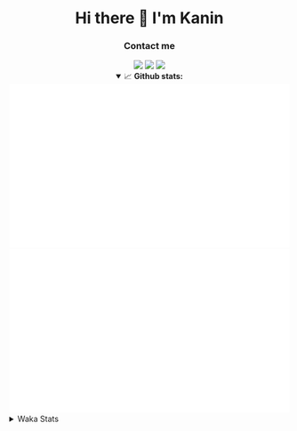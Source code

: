 <div align="center">
 <h1>Hi there 👋 I'm Kanin</h1>
 <h3>Contact me</h3>
 <a href="mailto:im@kanin.dev"><img src="https://img.shields.io/badge/gmail-%23D14836.svg?&style=for-the-badge&logo=gmail&logoColor=white"/></a>
 <a href="https://twitter.com/KaninTwt"><img src="https://img.shields.io/badge/twitter-%231DA1F2.svg?&style=for-the-badge&logo=twitter&logoColor=white"/></a>
 <a href="https://www.linkedin.com/in/KaninDev"><img src="https://img.shields.io/badge/linkedin-%230077B5.svg?&style=for-the-badge&logo=linkedin&logoColor=white"/></a>
<details open>
  <summary>📈 <b>Github stats:</b></summary>
  <img src="https://github.com/Kanin/Kanin/blob/master/scripts/GitHubStats/generated/overview.svg"/>
  <img src="https://github.com/Kanin/Kanin/blob/master/scripts/GitHubStats/generated/languages.svg"/>
</details>
</div>

<details>
 <summary>Waka Stats</summary>

<!--START_SECTION:waka-->
![Code Time](http://img.shields.io/badge/Code%20Time-2%2C361%20hrs%2018%20mins-blue)

![Profile Views](http://img.shields.io/badge/Profile%20Views-3-blue)

![Lines of code](https://img.shields.io/badge/From%20Hello%20World%20I%27ve%20Written-589.0%20thousand%20lines%20of%20code-blue)

**🐱 My GitHub Data** 

> 📦 109.1 kB Used in GitHub's Storage 
 > 
> 🏆 94 Contributions in the Year 2024
 > 
> 🚫 Not Opted to Hire
 > 
> 📜 25 Public Repositories 
 > 
> 🔑 14 Private Repositories 
 > 
**I'm an Early 🐤** 

```text
🌞 Morning                2499 commits        ███████░░░░░░░░░░░░░░░░░░   26.54 % 
🌆 Daytime                2840 commits        ████████░░░░░░░░░░░░░░░░░   30.16 % 
🌃 Evening                2717 commits        ███████░░░░░░░░░░░░░░░░░░   28.86 % 
🌙 Night                  1360 commits        ████░░░░░░░░░░░░░░░░░░░░░   14.44 % 
```
📅 **I'm Most Productive on Monday** 

```text
Monday                   1811 commits        █████░░░░░░░░░░░░░░░░░░░░   19.23 % 
Tuesday                  1320 commits        ████░░░░░░░░░░░░░░░░░░░░░   14.02 % 
Wednesday                941 commits         ██░░░░░░░░░░░░░░░░░░░░░░░   09.99 % 
Thursday                 1445 commits        ████░░░░░░░░░░░░░░░░░░░░░   15.35 % 
Friday                   1580 commits        ████░░░░░░░░░░░░░░░░░░░░░   16.78 % 
Saturday                 922 commits         ██░░░░░░░░░░░░░░░░░░░░░░░   09.79 % 
Sunday                   1397 commits        ████░░░░░░░░░░░░░░░░░░░░░   14.84 % 
```


📊 **This Week I Spent My Time On** 

```text
🕑︎ Time Zone: America/New_York

💬 Programming Languages: 
Python                   3 hrs 24 mins       ██████████████░░░░░░░░░░░   57.80 % 
HTML                     2 hrs 18 mins       ██████████░░░░░░░░░░░░░░░   39.00 % 
virtualenv               5 mins              ░░░░░░░░░░░░░░░░░░░░░░░░░   01.42 % 
Text                     4 mins              ░░░░░░░░░░░░░░░░░░░░░░░░░   01.27 % 
JavaScript               1 min               ░░░░░░░░░░░░░░░░░░░░░░░░░   00.41 % 

🔥 Editors: 
PyCharm                  5 hrs 54 mins       █████████████████████████   100.00 % 

🐱‍💻 Projects: 
APIServer                4 hrs 15 mins       ██████████████████░░░░░░░   72.04 % 
OhioBot                  1 hr 26 mins        ██████░░░░░░░░░░░░░░░░░░░   24.52 % 
Unknown Project          12 mins             █░░░░░░░░░░░░░░░░░░░░░░░░   03.43 % 

💻 Operating System: 
Windows                  5 hrs 54 mins       █████████████████████████   100.00 % 
```

**I Mostly Code in Python** 

```text
Python                   31 repos            █████████████████░░░░░░░░   68.89 % 
Java                     4 repos             ██░░░░░░░░░░░░░░░░░░░░░░░   08.89 % 
HTML                     3 repos             ██░░░░░░░░░░░░░░░░░░░░░░░   06.67 % 
TypeScript               2 repos             █░░░░░░░░░░░░░░░░░░░░░░░░   04.44 % 
Kotlin                   1 repo              █░░░░░░░░░░░░░░░░░░░░░░░░   02.22 % 
```



**Timeline**

![Lines of Code chart](https://raw.githubusercontent.com/Kanin/Kanin/master/assets/bar_graph.png)


 Last Updated on 18/06/2024 10:03:50 UTC
<!--END_SECTION:waka-->
</details>
